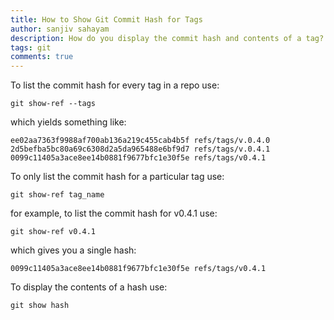 ```yaml
---
title: How to Show Git Commit Hash for Tags
author: sanjiv sahayam
description: How do you display the commit hash and contents of a tag?
tags: git
comments: true
---
```


To list the commit hash for every tag in a repo use:

```{.command .scrollx}
git show-ref --tags
```

which yields something like:

```{.terminal .scrollx}
ee02aa7363f9988af700ab136a219c455cab4b5f refs/tags/v.0.4.0
2d5befba5bc80a69c6308d2a5da965488e6bf9d7 refs/tags/v.0.4.1
0099c11405a3ace8ee14b0881f9677bfc1e30f5e refs/tags/v0.4.1
```

To only list the commit hash for a particular tag use:

```{.command .scrollx}
git show-ref tag_name
```

for example, to list the commit hash for v0.4.1 use:

```{.command .scrollx}
git show-ref v0.4.1
```

which gives you a single hash:

```{.terminal .scrollx}
0099c11405a3ace8ee14b0881f9677bfc1e30f5e refs/tags/v0.4.1
```

To display the contents of a hash use:

```{.command .scrollx}
git show hash
```

